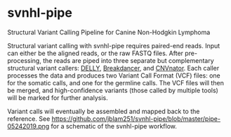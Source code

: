 # svnhl-pipe
Structural Variant Calling Pipeline for Canine Non-Hodgkin Lymphoma 

Structural variant calling with svnhl-pipe requires paired-end reads.  Input can either be the aligned reads, or the raw FASTQ files.  After pre-processing, the reads are piped into three separate but complementary structural variant callers: [DELLY](https://github.com/dellytools/delly), [Breakdancer](https://github.com/genome/breakdancer), and [CNVnator](https://github.com/abyzovlab/CNVnator).  Each caller processes the data and produces two Variant Call Format (VCF) files: one for the somatic calls, and one for the germline calls.  The  VCF files will then be merged, and high-confidence variants (those called by multiple tools) will be marked for further analysis. 

Variant calls will eventually be assembled and mapped back to the reference. See https://github.com/jblam251/svnhl-pipe/blob/master/pipe-05242019.png for a schematic of the svnhl-pipe workflow.


